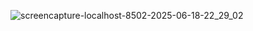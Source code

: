 ![screencapture-localhost-8502-2025-06-18-22_29_02](https://github.com/user-attachments/assets/85608a25-d366-49b3-86f6-89377a34a0c6)

